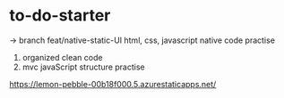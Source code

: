 # to-do-starter
-> branch feat/native-static-UI
html, css, javascript native code practise

1. organized clean code
2. mvc javaScript structure practise

https://lemon-pebble-00b18f000.5.azurestaticapps.net/


